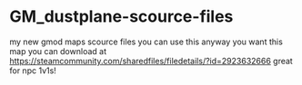 # GM_dustplane-scource-files
my new gmod maps scource files
you can use this anyway you want
this map you can download at
https://steamcommunity.com/sharedfiles/filedetails/?id=2923632666
great for npc 1v1s!
